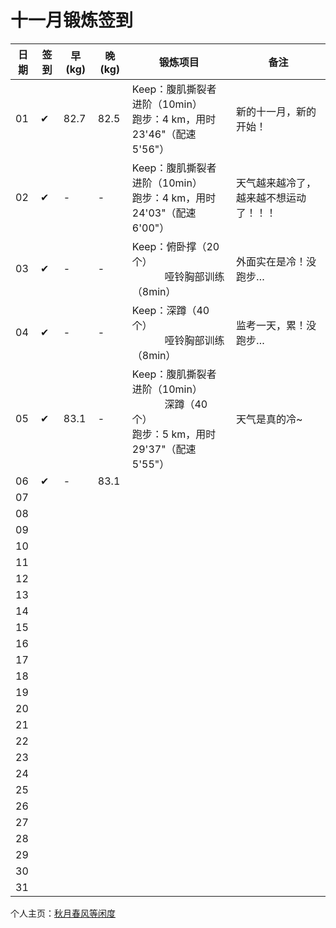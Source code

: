 # 十一月锻炼签到

| 日期 | 签到 | 早(kg) | 晚(kg) | 锻炼项目 | 备注 |
|----|---|---|---|---|---|
| 01 | ✔ | 82.7 | 82.5 | Keep：腹肌撕裂者进阶（10min）<br>跑步：4 km，用时 23'46"（配速 5'56"） | 新的十一月，新的开始！ |
| 02 | ✔ | - | - | Keep：腹肌撕裂者进阶（10min）<br>跑步：4 km，用时 24'03"（配速 6'00"） | 天气越来越冷了，越来越不想运动了！！！ |
| 03 | ✔ | - | - | Keep：俯卧撑（20个）<br> &nbsp;&nbsp;&nbsp;&nbsp;&nbsp;&nbsp;&nbsp;&nbsp;&nbsp;&nbsp;&nbsp;&nbsp;哑铃胸部训练（8min） | 外面实在是冷！没跑步… |
| 04 | ✔ | - | - | Keep：深蹲（40个）<br> &nbsp;&nbsp;&nbsp;&nbsp;&nbsp;&nbsp;&nbsp;&nbsp;&nbsp;&nbsp;&nbsp;&nbsp;哑铃胸部训练（8min） | 监考一天，累！没跑步… |
| 05 | ✔ | 83.1 | - | Keep：腹肌撕裂者进阶（10min）<br> &nbsp;&nbsp;&nbsp;&nbsp;&nbsp;&nbsp;&nbsp;&nbsp;&nbsp;&nbsp;&nbsp;&nbsp;深蹲（40个）<br>跑步：5 km，用时 29'37"（配速 5'55"） | 天气是真的冷~ |
| 06 | ✔ | - | 83.1 |  |  |
| 07 |  |  |  |  |  |
| 08 |  |  |  |  |  |
| 09 |  |  |  |  |  |
| 10 |  |  |  |  |  |
| 11 |  |  |  |  |  |
| 12 |  |  |  |  |  |
| 13 |  |  |  |  |  |
| 14 |  |  |  |  |  |
| 15 |  |  |  |  |  |
| 16 |  |  |  |  |  |
| 17 |  |  |  |  |  |
| 18 |  |  |  |  |  |
| 19 |  |  |  |  |  |
| 20 |  |  |  |  |  |
| 21 |  |  |  |  |  |
| 22 |  |  |  |  |  |
| 23 |  |  |  |  |  |
| 24 |  |  |  |  |  |
| 25 |  |  |  |  |  |
| 26 |  |  |  |  |  |
| 27 |  |  |  |  |  |
| 28 |  |  |  |  |  |
| 29 |  |  |  |  |  |
| 30 |  |  |  |  |  |
| 31 |  |  |  |  |  |

个人主页：<a href="http://renkaigis.com/" target="_blank">秋月春风等闲度</a>
